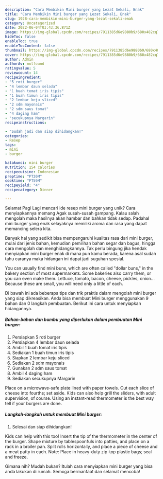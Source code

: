 ```yaml
---
description: "Cara Membikin Mini burger yang Lezat Sekali, Enak"
title: "Cara Membikin Mini burger yang Lezat Sekali, Enak"
slug: 1928-cara-membikin-mini-burger-yang-lezat-sekali-enak
category: Uncategorized
date: 2022-06-04T03:43:36.871Z
image: https://img-global.cpcdn.com/recipes/7911385d6e9880b9/680x482cq70/mini-burger-foto-resep-utama.jpg
hideToc: false
enableToc: true
enableTocContent: false
thumbnail: https://img-global.cpcdn.com/recipes/7911385d6e9880b9/680x482cq70/mini-burger-foto-resep-utama.jpg
cover: https://img-global.cpcdn.com/recipes/7911385d6e9880b9/680x482cq70/mini-burger-foto-resep-utama.jpg
author: Admin
authorAv: notfound
ratingvalue: 5
reviewcount: 14
recipeingredient:
- "5 roti burger"
- "4 lembar daun selada"
- "1 buah tomat iris tipis"
- "1 buah timun iris tipis"
- "2 lembar keju sliced"
- "2 sdm mayonais"
- "2 sdm saus tomat"
- "4 daging ham"
- "secukupnya Margarin"
recipeinstructions:

- "Sudah jadi dan siap dihidangkan!"
categories:
- Resep
tags:
- mini
- burger

katakunci: mini burger 
nutrition: 154 calories
recipecuisine: Indonesian
preptime: "PT20M"
cooktime: "PT59M"
recipeyield: "4"
recipecategory: Dinner

---
```



Selamat Pagi Lagi mencari ide resep mini burger yang unik? Cara menyiapkannya memang Agak susah-susah gampang. Kalau salah mengolah maka hasilnya akan hambar dan bahkan tidak sedap. Padahal mini burger yang enak selayaknya memiliki aroma dan rasa yang dapat memancing selera kita.


Banyak hal yang sedikit bisa mempengaruhi kualitas rasa dari mini burger, mulai dari jenis bahan, kemudian pemilihan bahan segar dan bagus, hingga cara mengolah dan menghidangkannya. Tak perlu bingung jika hendak menyiapkan mini burger enak di mana pun kamu berada, karena asal sudah tahu caranya maka hidangan ini dapat jadi suguhan spesial.

You can usually find mini buns, which are often called &#34;dollar buns,&#34; in the bakery section of most supermarkets. Some bakeries also carry them, or you can even make them. Lettuce, tomato, bacon, cheese, pickles, onion… Because these are small, you will need only a little of each.


Di bawah ini ada beberapa tips dan trik praktis dalam mengolah mini burger yang siap dikreasikan. Anda bisa membuat Mini burger menggunakan 9 bahan dan 0 langkah pembuatan. Berikut ini cara untuk menyiapkan hidangannya.

<!--inarticleads1-->

##### Bahan-bahan dan bumbu yang diperlukan dalam pembuatan Mini burger:

1. Persiapkan 5 roti burger
1. Persiapkan 4 lembar daun selada
1. Ambil 1 buah tomat iris tipis
1. Sediakan 1 buah timun iris tipis
1. Siapkan 2 lembar keju sliced
1. Sediakan 2 sdm mayonais
1. Gunakan 2 sdm saus tomat
1. Ambil 4 daging ham
1. Sediakan secukupnya Margarin


Place on a microwave-safe plate lined with paper towels. Cut each slice of cheese into fourths; set aside. Kids can also help grill the sliders, with adult supervision, of course. Using an instant-read thermometer is the best way tell if your burgers are done. 

<!--inarticleads2-->

##### Langkah-langkah untuk membuat Mini burger:


1. Selesai dan siap dihidangkan!

Kids can help with this too! Insert the tip of the thermometer in the center of the burger. Shape mixture by tablespoonfuls into patties, and place on a rack in a broiler pan. Split rolls horizontally, and place a piece of cheese and a meat patty in each. Note: Place in heavy-duty zip-top plastic bags; seal and freeze. 

Gimana nih? Mudah bukan? Itulah cara menyiapkan mini burger yang bisa anda lakukan di rumah. Semoga bermanfaat dan selamat mencoba!
